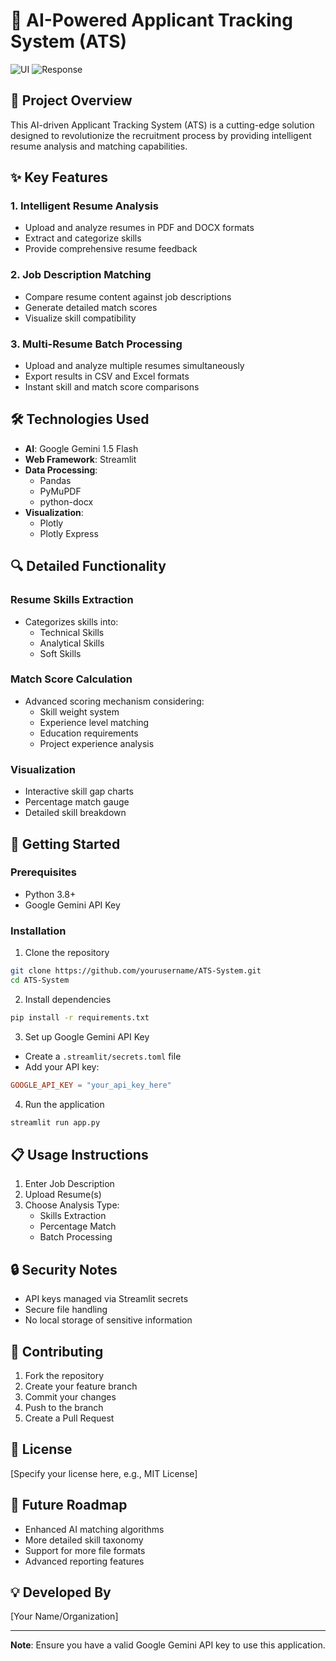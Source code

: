 # 🚀 AI-Powered Applicant Tracking System (ATS)
![UI](https://i.ibb.co/gDzfGcw/Screenshot-2024-12-13-143747.png)
![Response](https://i.ibb.co/3zsTMLz/Screenshot-2024-12-13-142320.png)



## 📝 Project Overview

This AI-driven Applicant Tracking System (ATS) is a cutting-edge solution designed to revolutionize the recruitment process by providing intelligent resume analysis and matching capabilities.

## ✨ Key Features

### 1. Intelligent Resume Analysis
- Upload and analyze resumes in PDF and DOCX formats
- Extract and categorize skills
- Provide comprehensive resume feedback

### 2. Job Description Matching
- Compare resume content against job descriptions
- Generate detailed match scores
- Visualize skill compatibility

### 3. Multi-Resume Batch Processing
- Upload and analyze multiple resumes simultaneously
- Export results in CSV and Excel formats
- Instant skill and match score comparisons

## 🛠 Technologies Used

- **AI**: Google Gemini 1.5 Flash
- **Web Framework**: Streamlit
- **Data Processing**: 
  - Pandas
  - PyMuPDF
  - python-docx
- **Visualization**: 
  - Plotly
  - Plotly Express

## 🔍 Detailed Functionality

### Resume Skills Extraction
- Categorizes skills into:
  - Technical Skills
  - Analytical Skills
  - Soft Skills

### Match Score Calculation
- Advanced scoring mechanism considering:
  - Skill weight system
  - Experience level matching
  - Education requirements
  - Project experience analysis

### Visualization
- Interactive skill gap charts
- Percentage match gauge
- Detailed skill breakdown

## 🚀 Getting Started

### Prerequisites
- Python 3.8+
- Google Gemini API Key

### Installation

1. Clone the repository
```bash
git clone https://github.com/yourusername/ATS-System.git
cd ATS-System
```

2. Install dependencies
```bash
pip install -r requirements.txt
```

3. Set up Google Gemini API Key
- Create a `.streamlit/secrets.toml` file
- Add your API key:
```toml
GOOGLE_API_KEY = "your_api_key_here"
```

4. Run the application
```bash
streamlit run app.py
```

## 📋 Usage Instructions

1. Enter Job Description
2. Upload Resume(s)
3. Choose Analysis Type:
   - Skills Extraction
   - Percentage Match
   - Batch Processing

## 🔒 Security Notes
- API keys managed via Streamlit secrets
- Secure file handling
- No local storage of sensitive information

## 🤝 Contributing
1. Fork the repository
2. Create your feature branch
3. Commit your changes
4. Push to the branch
5. Create a Pull Request

## 📄 License
[Specify your license here, e.g., MIT License]

## 🌟 Future Roadmap
- Enhanced AI matching algorithms
- More detailed skill taxonomy
- Support for more file formats
- Advanced reporting features

## 💡 Developed By
[Your Name/Organization]

---

**Note**: Ensure you have a valid Google Gemini API key to use this application.
